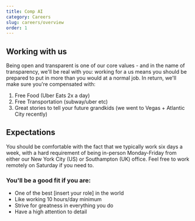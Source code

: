 ```yaml
---
title: Comp AI
category: Careers
slug: careers/overview
order: 1
---
```

## Working with us

Being open and transparent is one of our core values - and in the name of transparency, we'll be real with you: working for a us means you should be prepared to put in more than you would at a normal job. In return, we'll make sure you're compensated with:

1. Free Food (Uber Eats 2x a day)
2. Free Transportation (subway/uber etc)
3. Great stories to tell your future grandkids (we went to Vegas + Atlantic City recently)

## Expectations

You should be comfortable with the fact that we typically work six days a week, with a hard requirement of being in-person Monday-Friday from either our New York City (US) or Southampton (UK) office. Feel free to work remotely on Saturday if you need to.

### You'll be a good fit if you are:

* One of the best [insert your role] in the world
* Like working 10 hours/day minimum
* Strive for greatness in everything you do
* Have a high attention to detail

